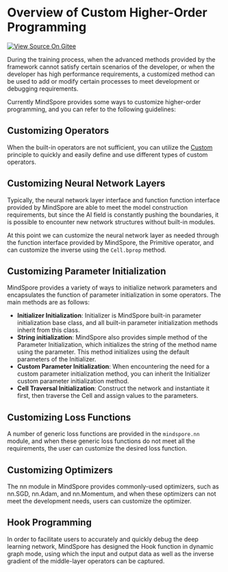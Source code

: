 # Overview of Custom Higher-Order Programming

[![View Source On Gitee](https://mindspore-website.obs.cn-north-4.myhuaweicloud.com/website-images/r2.4.1/resource/_static/logo_source_en.svg)](https://gitee.com/mindspore/docs/blob/r2.4.1/docs/mindspore/source_en/model_train/custom_program/overview.md)

During the training process, when the advanced methods provided by the framework cannot satisfy certain scenarios of the developer, or when the developer has high performance requirements, a customized method can be used to add or modify certain processes to meet development or debugging requirements.

Currently MindSpore provides some ways to customize higher-order programming, and you can refer to the following guidelines:

## Customizing Operators

When the built-in operators are not sufficient, you can utilize the [Custom](https://www.mindspore.cn/docs/en/r2.4.1/api_python/ops/mindspore.ops.Custom.html#mindspore-ops-custom) principle to quickly and easily define and use different types of custom operators.

## Customizing Neural Network Layers

Typically, the neural network layer interface and function function interface provided by MindSpore are able to meet the model construction requirements, but since the AI field is constantly pushing the boundaries, it is possible to encounter new network structures without built-in modules.

At this point we can customize the neural network layer as needed through the function interface provided by MindSpore, the Primitive operator, and can customize the inverse using the `Cell.bprop` method.

## Customizing Parameter Initialization

MindSpore provides a variety of ways to initialize network parameters and encapsulates the function of parameter initialization in some operators. The main methods are as follows:

- **Initializer Initialization**: Initializer is MindSpore built-in parameter initialization base class, and all built-in parameter initialization methods inherit from this class.
- **String initialization**: MindSpore also provides simple method of the Parameter Initialization, which initializes the string of the method name using the parameter. This method initializes using the default parameters of the Initializer.
- **Custom Parameter Initialization**: When encountering the need for a custom parameter initialization method, you can inherit the Initializer custom parameter initialization method.
- **Cell Traversal Initialization**: Construct the network and instantiate it first, then traverse the Cell and assign values to the parameters.

## Customizing Loss Functions

A number of generic loss functions are provided in the `mindspore.nn` module, and when these generic loss functions do not meet all the requirements, the user can customize the desired loss function.

## Customizing Optimizers

The nn module in MindSpore provides commonly-used optimizers, such as nn.SGD, nn.Adam, and nn.Momentum, and when these optimizers can not meet the development needs, users can customize the optimizer.

## Hook Programming

In order to facilitate users to accurately and quickly debug the deep learning network, MindSpore has designed the Hook function in dynamic graph mode, using which the input and output data as well as the inverse gradient of the middle-layer operators can be captured.
